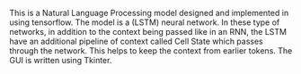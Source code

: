 This is a Natural Language Processing model designed and implemented in using tensorflow.
The model is a (LSTM) neural network. In these type of networks, in addition to the context 
being passed like in an RNN, the LSTM have an additional pipeline of context called Cell State 
which passes through the network. This helps to keep the context from earlier tokens.
The GUI is written using Tkinter.
